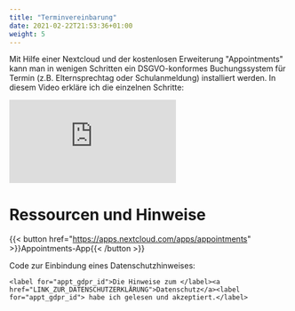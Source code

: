 ```yaml
---
title: "Terminvereinbarung"
date: 2021-02-22T21:53:36+01:00
weight: 5
---
```


Mit Hilfe einer Nextcloud und der kostenlosen Erweiterung "Appointments" kann man in wenigen Schritten ein DSGVO-konformes Buchungssystem für Termin (z.B. Elternsprechtag oder Schulanmeldung) installiert werden. In diesem Video erkläre ich die einzelnen Schritte:

<div class="video-container">
<iframe sandbox="allow-same-origin allow-scripts allow-popups" src="https://tube.foss-schule.de/videos/embed/d9ac3e21-e0b0-4da8-8b20-452d4ab77e41?warningTitle=0" frameborder="0" allowfullscreen></iframe>
</div>

# Ressourcen und Hinweise
{{< button href="https://apps.nextcloud.com/apps/appointments" >}}Appointments-App{{< /button >}}

Code zur Einbindung eines Datenschutzhinweises:
```
<label for="appt_gdpr_id">Die Hinweise zum </label><a href="LINK_ZUR_DATENSCHUTZERKLÄRUNG">Datenschutz</a><label for="appt_gdpr_id"> habe ich gelesen und akzeptiert.</label>
```
